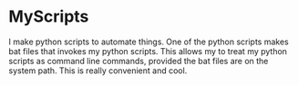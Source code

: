 # MyScripts

I make python scripts to automate things. One of the python scripts makes bat files that invokes my python scripts. This allows my to treat my python scripts as command line commands, provided the bat files are on the system path. This is really convenient and cool.
